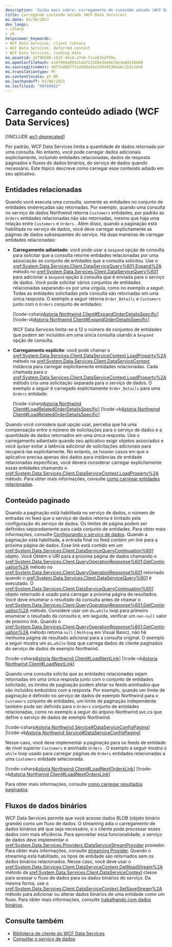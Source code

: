 ```yaml
---
description: 'Saiba mais sobre: carregamento de conteúdo adiado (WCF Data Services)'
title: Carregando conteúdo adiado (WCF Data Services)
ms.date: 03/30/2017
dev_langs:
- csharp
- vb
helpviewer_keywords:
- WCF Data Services, client library
- WCF Data Services, deferred content
- WCF Data Services, loading data
ms.assetid: 32f9b588-c832-44c4-a7e0-fcce635df59a
ms.openlocfilehash: e14796ba003cbad721160ed4a0e2be3e8d148660
ms.sourcegitcommit: ddf7edb67715a5b9a45e3dd44536dabc153c1de0
ms.translationtype: MT
ms.contentlocale: pt-BR
ms.lasthandoff: 02/06/2021
ms.locfileid: "99764912"
---
```

# <a name="loading-deferred-content-wcf-data-services"></a>Carregando conteúdo adiado (WCF Data Services)

[!INCLUDE [wcf-deprecated](~/includes/wcf-deprecated.md)]

Por padrão, WCF Data Services limita a quantidade de dados retornada por uma consulta. No entanto, você pode carregar dados adicionais explicitamente, incluindo entidades relacionadas, dados de resposta paginados e fluxos de dados binários, do serviço de dados quando necessário. Este tópico descreve como carregar esse conteúdo adiado em seu aplicativo.  
  
## <a name="related-entities"></a>Entidades relacionadas  

 Quando você executa uma consulta, somente as entidades no conjunto de entidades endereçadas são retornadas. Por exemplo, quando uma consulta no serviço de dados Northwind retorna `Customers` entidades, por padrão as `Orders` entidades relacionadas não são retornadas, mesmo que haja uma relação entre `Customers` e `Orders` . Além disso, quando a paginação está habilitada no serviço de dados, você deve carregar explicitamente as páginas de dados subsequentes do serviço. Há duas maneiras de carregar entidades relacionadas:  
  
- **Carregamento adiantado**: você pode usar a `$expand` opção de consulta para solicitar que a consulta retorne entidades relacionadas por uma associação ao conjunto de entidades que a consulta solicitou. Use o <xref:System.Data.Services.Client.DataServiceQuery%601.Expand%2A> método no <xref:System.Data.Services.Client.DataServiceQuery%601> para adicionar a `$expand` opção à consulta que é enviada para o serviço de dados. Você pode solicitar vários conjuntos de entidades relacionadas separando-os por uma vírgula, como no exemplo a seguir. Todas as entidades solicitadas pela consulta são retornadas em uma única resposta. O exemplo a seguir retorna `Order_Details` e `Customers` junto com o `Orders` conjunto de entidades:  
  
     [!code-csharp[Astoria Northwind Client#ExpandOrderDetailsSpecific](../../../../samples/snippets/csharp/VS_Snippets_Misc/astoria_northwind_client/cs/source.cs#expandorderdetailsspecific)]
     [!code-vb[Astoria Northwind Client#ExpandOrderDetailsSpecific](../../../../samples/snippets/visualbasic/VS_Snippets_Misc/astoria_northwind_client/vb/source.vb#expandorderdetailsspecific)]  
  
     WCF Data Services limita-se a 12 o número de conjuntos de entidades que podem ser incluídos em uma única consulta usando a `$expand` opção de consulta.  
  
- **Carregamento explícito**: você pode chamar o <xref:System.Data.Services.Client.DataServiceContext.LoadProperty%2A> método na <xref:System.Data.Services.Client.DataServiceContext> instância para carregar explicitamente entidades relacionadas. Cada chamada para o <xref:System.Data.Services.Client.DataServiceContext.LoadProperty%2A> método cria uma solicitação separada para o serviço de dados. O exemplo a seguir é carregado explicitamente `Order_Details` para uma `Orders` entidade:  
  
     [!code-csharp[Astoria Northwind Client#LoadRelatedOrderDetailsSpecific](../../../../samples/snippets/csharp/VS_Snippets_Misc/astoria_northwind_client/cs/source.cs#loadrelatedorderdetailsspecific)]
     [!code-vb[Astoria Northwind Client#LoadRelatedOrderDetailsSpecific](../../../../samples/snippets/visualbasic/VS_Snippets_Misc/astoria_northwind_client/vb/source.vb#loadrelatedorderdetailsspecific)]  
  
 Quando você considera qual opção usar, perceba que há uma compensação entre o número de solicitações para o serviço de dados e a quantidade de dados retornados em uma única resposta. Use o carregamento adiantado quando seu aplicativo exigir objetos associados e você quiser evitar a latência adicional de solicitações adicionais para recuperá-las explicitamente. No entanto, se houver casos em que o aplicativo precisa apenas dos dados para instâncias de entidade relacionadas específicas, você deverá considerar carregar explicitamente essas entidades chamando o <xref:System.Data.Services.Client.DataServiceContext.LoadProperty%2A> método. Para obter mais informações, consulte [como carregar entidades relacionadas](how-to-load-related-entities-wcf-data-services.md).  
  
## <a name="paged-content"></a>Conteúdo paginado  

 Quando a paginação está habilitada no serviço de dados, o número de entradas no feed que o serviço de dados retorna é limitado pela configuração do serviço de dados. Os limites de página podem ser definidos separadamente para cada conjunto de entidades. Para obter mais informações, consulte [Configurando o serviço de dados](configuring-the-data-service-wcf-data-services.md). Quando a paginação está habilitada, a entrada final no feed contém um link para a próxima página de dados. Esse link está contido em um <xref:System.Data.Services.Client.DataServiceQueryContinuation%601> objeto. Você Obtém o URI para a próxima página de dados chamando o <xref:System.Data.Services.Client.QueryOperationResponse%601.GetContinuation%2A> método no <xref:System.Data.Services.Client.QueryOperationResponse%601> retornado quando o <xref:System.Data.Services.Client.DataServiceQuery%601> é executado. O <xref:System.Data.Services.Client.DataServiceQueryContinuation%601> objeto retornado é usado para carregar a próxima página de resultados. Você deve enumerar o resultado da consulta antes de chamar o <xref:System.Data.Services.Client.QueryOperationResponse%601.GetContinuation%2A> método. Considere usar um `do…while` loop para primeiro enumerar o resultado da consulta e, em seguida, verificar um `non-null` valor de próximo link. Quando o <xref:System.Data.Services.Client.QueryOperationResponse%601.GetContinuation%2A> método retorna `null` ( `Nothing` em Visual Basic), não há nenhuma página de resultado adicional para a consulta original. O exemplo a seguir mostra um `do…while` loop que carrega dados de cliente paginados do serviço de dados de exemplo Northwind.  
  
 [!code-csharp[Astoria Northwind Client#LoadNextLink](../../../../samples/snippets/csharp/VS_Snippets_Misc/astoria_northwind_client/cs/source.cs#loadnextlink)]
 [!code-vb[Astoria Northwind Client#LoadNextLink](../../../../samples/snippets/visualbasic/VS_Snippets_Misc/astoria_northwind_client/vb/source.vb#loadnextlink)]  
  
 Quando uma consulta solicita que as entidades relacionadas sejam retornadas em uma única resposta junto com o conjunto de entidades solicitado, os limites de paginação podem afetar os feeds aninhados que são incluídos embutidos com a resposta. Por exemplo, quando um limite de paginação é definido no serviço de dados de exemplo Northwind para o `Customers` conjunto de entidades, um limite de paginação independente também pode ser definido para o `Orders` conjunto de entidades relacionadas, como no exemplo a seguir do arquivo Northwind.svc.cs que define o serviço de dados de exemplo Northwind.  
  
 [!code-csharp[Astoria Northwind Service#DataServiceConfigPaging](../../../../samples/snippets/csharp/VS_Snippets_Misc/astoria_northwind_service/cs/northwind.svc.cs#dataserviceconfigpaging)]
 [!code-vb[Astoria Northwind Service#DataServiceConfigPaging](../../../../samples/snippets/visualbasic/VS_Snippets_Misc/astoria_northwind_service/vb/northwind.svc.vb#dataserviceconfigpaging)]  
  
 Nesse caso, você deve implementar a paginação para os feeds de entidade de nível superior `Customers` e aninhado `Orders` . O exemplo a seguir mostra o `while` loop usado para carregar páginas de `Orders` entidades relacionadas a uma `Customers` entidade selecionada.  
  
 [!code-csharp[Astoria Northwind Client#LoadNextOrdersLink](../../../../samples/snippets/csharp/VS_Snippets_Misc/astoria_northwind_client/cs/source.cs#loadnextorderslink)]
 [!code-vb[Astoria Northwind Client#LoadNextOrdersLink](../../../../samples/snippets/visualbasic/VS_Snippets_Misc/astoria_northwind_client/vb/source.vb#loadnextorderslink)]  
  
 Para obter mais informações, consulte [como carregar resultados paginados](how-to-load-paged-results-wcf-data-services.md).  
  
## <a name="binary-data-streams"></a>Fluxos de dados binários  

 WCF Data Services permite que você acesse dados BLOB (objeto binário grande) como um fluxo de dados. O streaming adia o carregamento de dados binários até que seja necessário, e o cliente pode processar esses dados com mais eficiência. Para aproveitar essa funcionalidade, o serviço de dados deve implementar o <xref:System.Data.Services.Providers.IDataServiceStreamProvider> provedor. Para obter mais informações, consulte [streaming Provider](streaming-provider-wcf-data-services.md). Quando o streaming está habilitado, os tipos de entidade são retornados sem os dados binários relacionados. Nesse caso, você deve usar o <xref:System.Data.Services.Client.DataServiceContext.GetReadStream%2A> método da <xref:System.Data.Services.Client.DataServiceContext> classe para acessar o fluxo de dados para os dados binários do serviço. Da mesma forma, use o <xref:System.Data.Services.Client.DataServiceContext.SetSaveStream%2A> método para adicionar ou alterar dados binários de uma entidade como um fluxo. Para obter mais informações, consulte [trabalhando com dados binários](working-with-binary-data-wcf-data-services.md).  
  
## <a name="see-also"></a>Consulte também

- [Biblioteca de cliente do WCF Data Services](wcf-data-services-client-library.md)
- [Consultar o serviço de dados](querying-the-data-service-wcf-data-services.md)

